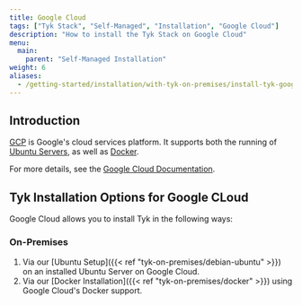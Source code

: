 ```yaml
---
title: Google Cloud
tags: ["Tyk Stack", "Self-Managed", "Installation", "Google Cloud"]
description: "How to install the Tyk Stack on Google Cloud"
menu:
  main:
    parent: "Self-Managed Installation"
weight: 6
aliases:
  - /getting-started/installation/with-tyk-on-premises/install-tyk-google-cloud/
---
```


## Introduction
[GCP](https://cloud.google.com/) is Google's cloud services platform. It supports both the running of [Ubuntu Servers](https://console.cloud.google.com/marketplace/browse?q=ubuntu%2020.04), as well as [Docker](https://cloud.google.com/build/docs/cloud-builders).

For more details, see the [Google Cloud Documentation](https://cloud.google.com/docs).

## Tyk Installation Options for Google CLoud 

Google Cloud allows you to install Tyk in the following ways:

### On-Premises

1. Via our [Ubuntu Setup]({{< ref "tyk-on-premises/debian-ubuntu" >}}) on an installed Ubuntu Server on Google Cloud.
2. Via our [Docker Installation]({{< ref "tyk-on-premises/docker" >}}) using Google Cloud's Docker support.
